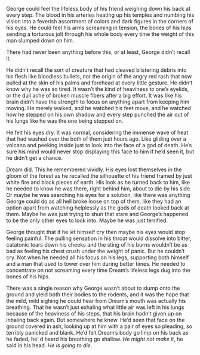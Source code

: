 George could feel the lifeless body of his friend weighing down his back at every step. The blood in his arteries heating up his temples and numbing his vision into a feverish assortment of colors and dark figures in the corners of his eyes. He could feel his arms screaming in tension, the bones of his hips sending a torturous jolt through his whole body every time the weight of this man slumped down on him.

There had never been anything before this, or at least, George didn’t recall it.

He didn’t recall the sort of creature that had cleaved blistering debris into his flesh like bloodless bullets, nor the origin of the angry red rash that now pulled at the skin of his palms and forehead at every little gesture. He didn’t know why he was so tired. It wasn’t the kind of heaviness to one’s eyelids, or the dull ache of broken muscle fibers after a big effort. It was like his brain didn’t have the strength to focus on anything apart from keeping him moving. He merely walked, and he watched his feet move, and he watched how he stepped on his own shadow and every step punched the air out of his lungs like he was the one being stepped on.

He felt his eyes dry. It was normal, considering the immense wave of heat that had washed over the both of them just hours ago. Like gliding over a volcano and peeking inside just to look into the face of a god of death. He’s sure his mind would never stop displaying this face to him if he’d seen it, but he didn’t get a chance.

Dream did. This he remembered vividly. His eyes lost themselves in the gloom of the forest as he recalled the silhouette of his friend framed by just white fire and black pieces of earth. His look as he turned back to him, like he needed to know he was there, right behind him, about to die by his side. Or maybe he was searching his eyes for a solution, like there was anything George could do as all hell broke loose on top of them, like they had an option apart from watching helplessly as the gods of death looked back at them. Maybe he was just trying to shun that stare and George’s happened to be the only other eyes to look into. Maybe he was just terrified.

George thought that if he let himself cry then maybe his eyes would stop feeling painful. The pulling sensation in his throat would dissolve into bitter, catatonic tears down his cheeks and the sting of his burns wouldn’t be as bad as feeling his chest crush under the weight of panic. But he couldn’t cry. Not when he needed all his focus on his legs, supporting both himself and a man that used to tower over him during better times. He needed to concentrate on not screaming every time Dream’s lifeless legs dug into the bones of his hips.

There was a single reason why George wasn’t about to slump onto the ground and yield both their bodies to the rodents, and it was the hope that the mild, mild sighing he could hear from Dream’s mouth was actually his breathing. That he wasn’t just exhaling what little air was left in his lungs because of the heaviness of his steps, that his brain hadn’t given up on inhaling back again. But somewhere he knew. He’d seen that face on the ground covered in ash, looking up at him with a pair of eyes so pleading, so terribly panicked and blank. He’d felt Dream’s body go limp on his back as he faded, he’ d heard his breathing go shallow. _He might not make it_, he said in his head. _He is going to die_.